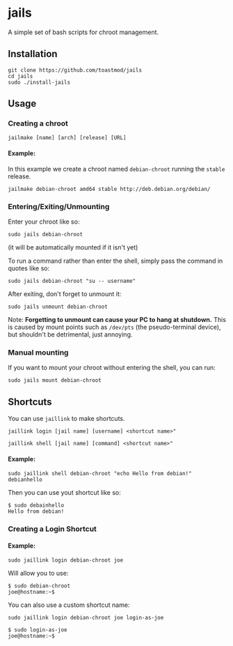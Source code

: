 # jails
A simple set of bash scripts for chroot management.

## Installation
```
git clone https://github.com/toastmod/jails
cd jails
sudo ./install-jails
```

## Usage
### Creating a chroot

`jailmake [name] [arch] [release] [URL]`
#### Example:

In this example we create a chroot named `debian-chroot` running the `stable` release.
```
jailmake debian-chroot amd64 stable http://deb.debian.org/debian/
```

### Entering/Exiting/Unmounting
Enter your chroot like so:

```
sudo jails debian-chroot
```
(it will be automatically mounted if it isn't yet)

To run a command rather than enter the shell, simply pass the command in quotes like so:

```
sudo jails debian-chroot "su -- username"
```



After exiting, don't forget to unmount it:

```
sudo jails unmount debian-chroot
```

Note: **Forgetting to unmount can cause your PC to hang at shutdown.** This is caused by mount points such as `/dev/pts`  (the pseudo-terminal device), but shouldn't be detrimental, just annoying. 

### Manual mounting
If you want to mount your chroot without entering the shell, you can run:

```
sudo jails mount debian-chroot
```

## Shortcuts 
You can use `jaillink` to make shortcuts.

`jaillink login [jail name] [username] <shortcut name>"`

`jaillink shell [jail name] [command] <shortcut name>"`

#### Example:
```
sudo jaillink shell debian-chroot "echo Hello from debian!" debianhello
```
Then you can use yout shortcut like so:
```
$ sudo debainhello
Hello from debian!
```

### Creating a Login Shortcut
#### Example:
```
sudo jaillink login debian-chroot joe
```
Will allow you to use:
```
$ sudo debian-chroot
joe@hostname:~$
```
You can also use a custom shortcut name:
```
sudo jaillink login debian-chroot joe login-as-joe
```

```
$ sudo login-as-joe
joe@hostname:~$
```




